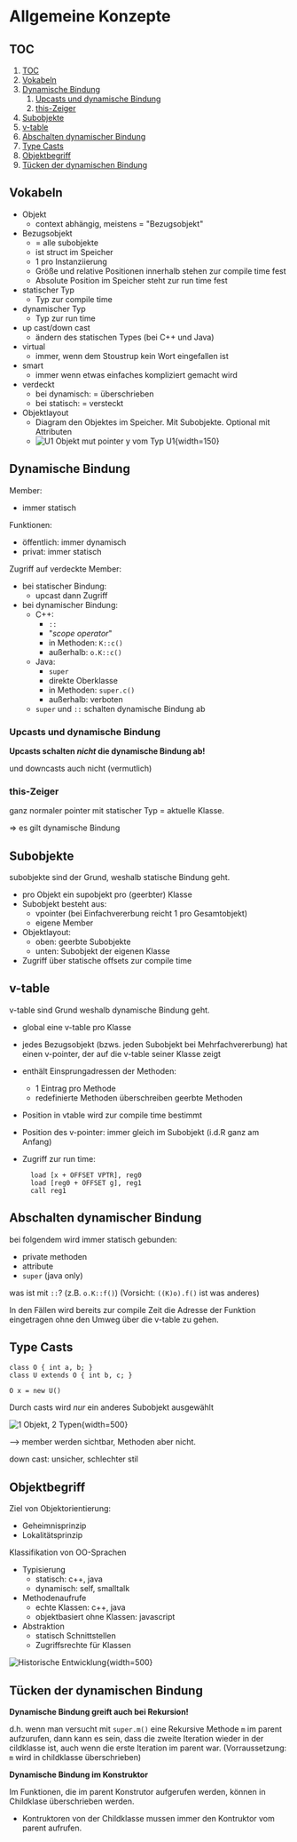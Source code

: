 
# Allgemeine Konzepte

## TOC

<!-- @import "[TOC]" {cmd="toc" depthFrom=2 depthTo=3 orderedList=true}  -->
<!-- code_chunk_output -->

1. [TOC](#toc)
2. [Vokabeln](#vokabeln)
3. [Dynamische Bindung](#dynamische-bindung)
    1. [Upcasts und dynamische Bindung](#upcasts-und-dynamische-bindung)
    2. [this-Zeiger](#this-zeiger)
4. [Subobjekte](#subobjekte)
5. [v-table](#v-table)
6. [Abschalten dynamischer Bindung](#abschalten-dynamischer-bindung)
7. [Type Casts](#type-casts)
8. [Objektbegriff](#objektbegriff)
9. [Tücken der dynamischen Bindung](#tücken-der-dynamischen-bindung)

<!-- /code_chunk_output -->

## Vokabeln

* Objekt
	* context abhängig, meistens = "Bezugsobjekt"
* Bezugsobjekt
	* =  alle subobjekte
	* ist struct im Speicher
	* 1 pro Instanziierung
	* Größe und relative Positionen innerhalb stehen zur compile time fest
	* Absolute Position im Speicher steht zur run time fest
* statischer Typ
	* Typ zur compile time
* dynamischer Typ
	* Typ zur run time
* up cast/down cast
	* ändern des statischen Types (bei C++ und Java)
* virtual
	* immer, wenn dem Stoustrup kein Wort eingefallen ist
* smart
	* immer wenn etwas einfaches kompliziert gemacht wird
* verdeckt
	* bei dynamisch: = überschrieben
	* bei statisch: = versteckt
* Objektlayout
	* Diagram den Objektes im Speicher. Mit Subobjekte. Optional mit Attributen
	* ![U1 Objekt mut pointer y vom Typ U1](assets/markdown-img-paste-20170923195638408.png){width=150}


## Dynamische Bindung

Member:

* immer statisch

Funktionen:

* öffentlich: immer dynamisch
* privat: immer statisch

Zugriff auf verdeckte Member:

* bei statischer Bindung:
	* upcast dann Zugriff
* bei dynamischer Bindung:
	* C++:
		*  `::`
		* "_scope operator_"
		* in Methoden: `K::c()`
		* außerhalb: `o.K::c()`
	* Java:
		* `super`
		* direkte Oberklasse
		* in Methoden: `super.c()`
		* außerhalb: verboten
	* `super` und `::` schalten dynamische Bindung ab


### Upcasts und dynamische Bindung

**Upcasts schalten _nicht_ die dynamische Bindung ab!**

und downcasts auch nicht (vermutlich)

### this-Zeiger

ganz normaler pointer mit statischer Typ = aktuelle Klasse.

$\Rightarrow$ es gilt dynamische Bindung

## Subobjekte

subobjekte sind der Grund, weshalb statische Bindung geht.

* pro Objekt ein supobjekt pro (geerbter) Klasse
* Subobjekt besteht aus:
	* vpointer (bei Einfachvererbung reicht 1 pro Gesamtobjekt)
	* eigene Member
* Objektlayout:
	* oben: geerbte Subobjekte
	* unten: Subobjekt der eigenen Klasse
* Zugriff über statische offsets zur compile time


## v-table

v-table sind Grund weshalb dynamische Bindung geht.

* global eine v-table pro Klasse
* jedes Bezugsobjekt (bzws. jeden Subobjekt bei Mehrfachvererbung) hat einen v-pointer, der auf die v-table seiner Klasse zeigt
* enthält Einsprungadressen der Methoden:
	* 1 Eintrag pro Methode
	* redefinierte Methoden überschreiben geerbte Methoden
* Position in vtable wird zur compile time bestimmt
* Position des v-pointer: immer gleich im Subobjekt (i.d.R ganz am Anfang)
* Zugriff zur run time:

		load [x + OFFSET VPTR], reg0
		load [reg0 + OFFSET g], reg1
		call reg1


## Abschalten dynamischer Bindung

bei folgendem wird immer statisch gebunden:

* private methoden
* attribute
* `super` (java only)

was ist mit `::`? (z.B. `o.K::f()`) (Vorsicht: `((K)o).f()` ist was anderes)

In den Fällen wird bereits zur compile Zeit die Adresse der Funktion eingetragen ohne den Umweg über die v-table zu gehen.

## Type Casts

	class O { int a, b; }
	class U extends O { int b, c; }

	O x = new U()

Durch casts wird *nur* ein anderes Subobjekt ausgewählt

![1 Objekt, 2 Typen](assets/markdown-img-paste-2017091416083689.png){width=500}

--> member werden sichtbar, Methoden aber nicht.

down cast: unsicher, schlechter stil

## Objektbegriff

Ziel von Objektorientierung:

* Geheimnisprinzip
* Lokalitätsprinzip

Klassifikation von OO-Sprachen

* Typisierung
	* statisch: c++, java
	* dynamisch: self, smalltalk
* Methodenaufrufe
	* echte Klassen: c++, java
	* objektbasiert ohne Klassen: javascript
* Abstraktion
	* statisch Schnittstellen
	* Zugriffsrechte für Klassen


![Historische Entwicklung](assets/markdown-img-paste-20170920155237820.png){width=500}


## Tücken der dynamischen Bindung

**Dynamische Bindung greift auch bei Rekursion!**

d.h. wenn man versucht mit `super.m()` eine Rekursive Methode `m` im parent aufzurufen, dann kann es sein, dass die zweite Iteration wieder in der cildklasse ist, auch wenn die erste Iteration im parent war. (Vorraussetzung: `m` wird in childklasse überschrieben)

**Dynamische Bindung im Konstruktor**

Im Funktionen, die im parent Konstrutor aufgerufen werden, können in Childklase überschrieben werden.

+ Kontruktoren von der Childklasse mussen immer den Kontruktor vom parent aufrufen.
